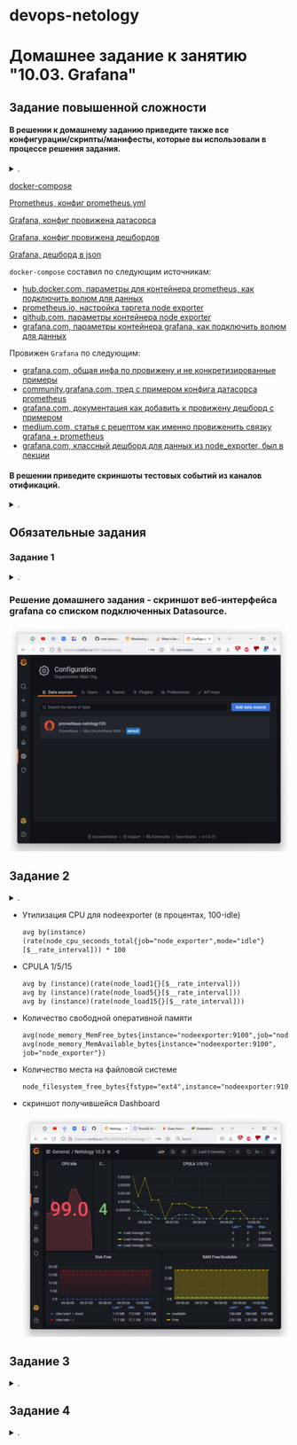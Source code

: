 devops-netology
===============

# Домашнее задание к занятию "10.03. Grafana"

</details>  

## Задание повышенной сложности


#### В решении к домашнему заданию приведите также все конфигурации/скрипты/манифесты, которые вы использовали в процессе решения задания.

<details><summary>.</summary>

> **В части задания 1** не используйте директорию [help](./help) для > сборки проекта, самостоятельно разверните grafana, где в 
> роли источника данных будет выступать prometheus, а сборщиком данных > node-exporter:
> - grafana
> - prometheus-server
> - prometheus node-exporter
>
> За дополнительными материалами, вы можете обратиться в официальную документацию grafana и prometheus.
>
> В решении к домашнему заданию приведите также все конфигурации/скрипты/манифесты, которые вы использовали в процессе решения задания.

</details>  

[docker-compose](mystack/docker-compose.yml)

[Prometheus, конфиг prometheus.yml](mystack/prometheus.yml)

[Grafana, конфиг провижена датасорса](mystack/prometheus_datasource.yml)

[Grafana, конфиг провижена дешбордов](mystack/prometheus_dashboard_1860.yml)

[Grafana, дешборд в json](mystack/prometheus_dashboard_1860.json)

`docker-compose` составил по следующим источникам:
- [hub.docker.com, параметры для контейнера prometheus, как подключить волюм для данных](https://hub.docker.com/r/prom/prometheus)
- [prometheus.io, настройка таргета node exporter](https://prometheus.io/docs/guides/node-exporter/)
- [github.com, параметры контейнера node exporter](https://github.com/prometheus/node_exporter)
- [grafana.com, параметры контейнера grafana, как подключить волюм для данных](https://grafana.com/docs/grafana/latest/administration/configure-docker/)

Провижен `Grafana` по следующим:
- [grafana.com, общая инфа по провижену и не конкретизированные примеры](https://grafana.com/docs/grafana/latest/administration/provisioning/)
- [community.grafana.com, тред с примером конфига датасорса prometheus](https://community.grafana.com/t/solved-datasource-provisioning-prometheus/6300/9)
- [grafana.com, документация как добавить к провижену дешборд с примером](https://grafana.com/tutorials/provision-dashboards-and-data-sources/)
- [medium.com, статья с рецептом как именно провиженить связку grafana + prometheus](https://medium.com/56kcloud/provisioning-grafana-data-sources-and-dashboards-auto-magically-e27155d20652)
- [grafana.com, классный дешборд  для данных из node_exporter, был в лекции](https://grafana.com/grafana/dashboards/1860)

#### В решении приведите скриншоты тестовых событий из каналов отификаций.

<details><summary>.</summary>

> **В части задания 3** вы должны самостоятельно завести удобный для вас канал нотификации, например Telegram или Email и отправить туда тестовые события.
> 
> В решении приведите скриншоты тестовых событий из каналов отификаций.

</details>  

## Обязательные задания

### Задание 1

<details><summary>.</summary>

Используя директорию [help](./help) внутри данного домашнего задания - запустите связку prometheus-grafana.

Зайдите в веб-интерфейс графана, используя авторизационные данные, указанные в манифесте docker-compose.

Подключите поднятый вами prometheus как источник данных.

Решение домашнего задания - скриншот веб-интерфейса grafana со списком подключенных Datasource.

</details>  

### Решение домашнего задания - скриншот веб-интерфейса grafana со списком подключенных Datasource.

![d](media/103-1-datasources.png)

## Задание 2

<details><summary>.</summary>

> Изучите самостоятельно ресурсы:
> - [promql-for-humans](https://timber.io/blog/promql-for-humans/#cpu-usage-by-instance)
> - [understanding prometheus cpu metrics](https://www.robustperception.io/understanding-machine-cpu-usage)
> 
> Создайте Dashboard и в ней создайте следующие Panels:
> - Утилизация CPU для nodeexporter (в процентах, 100-idle)
> - CPULA 1/5/15
> - Количество свободной оперативной памяти
> - Количество места на файловой системе
> 
> Для решения данного ДЗ приведите promql запросы для выдачи этих метрик, а также скриншот получившейся Dashboard.

</details>  

- Утилизация CPU для nodeexporter (в процентах, 100-idle)

    ```
    avg by(instance)(rate(node_cpu_seconds_total{job="node_exporter",mode="idle"}[$__rate_interval])) * 100
    ```

- CPULA 1/5/15

    ```
    avg by (instance)(rate(node_load1{}[$__rate_interval]))
    avg by (instance)(rate(node_load5{}[$__rate_interval]))
    avg by (instance)(rate(node_load15{}[$__rate_interval]))

    ```

- Количество свободной оперативной памяти

    ```
    avg(node_memory_MemFree_bytes{instance="nodeexporter:9100",job="node_exporter"})
    avg(node_memory_MemAvailable_bytes{instance="nodeexporter:9100", job="node_exporter"})
    ```

- Количество места на файловой системе

    ```
    node_filesystem_free_bytes{fstype="ext4",instance="nodeexporter:9100",job="node_exporter"}
    ```

- скриншот получившейся Dashboard

    ![Скриншот дешборды](media/103-2-dashboard.png)

## Задание 3

<details><summary>.</summary>

Создайте для каждой Dashboard подходящее правило alert (можно обратиться к первой лекции в блоке "Мониторинг").

Для решения ДЗ - приведите скриншот вашей итоговой Dashboard.

</details>  

## Задание 4

<details><summary>.</summary>

Сохраните ваш Dashboard.

Для этого перейдите в настройки Dashboard, выберите в боковом меню "JSON MODEL".

Далее скопируйте отображаемое json-содержимое в отдельный файл и сохраните его.

В решении задания - приведите листинг этого файла.

